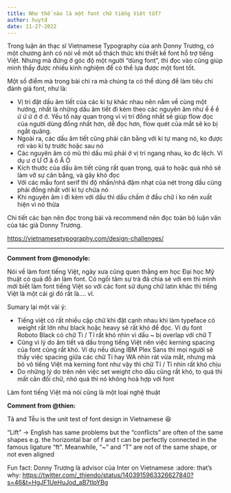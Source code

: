 ```yaml
---
title: Như thế nào là một font chữ tiếng Việt tốt?
author: huytd
date: 11-27-2022
---
```

Trong luận án thạc sĩ Vietnamese Typography của anh Donny Trương, có một chương ảnh có nói về một số thách thức khi thiết kế font hỗ trợ tiếng Việt. Nhưng mà đứng ở góc độ một người “dùng font”, thì đọc vào cũng giúp mình thấy được nhiều kinh nghiệm để có thể lựa được một font tốt. 

Một số điểm mà trong bài chỉ ra mà chúng ta có thể dùng để làm tiêu chí đánh giá font, như là: 

- Vị trí đặt dấu âm tiết của các kí tự khác nhau nên nằm về cùng một hướng, nhất là những dấu âm tiết đi kèm theo các nguyên âm như ế ể ề ứ ứ ứ ớ ớ ớ. Yếu tố này quan trọng vì vị trí đồng nhất sẽ giúp flow đọc của người dùng đồng nhất hơn, dễ đọc hơn, flow quét của mắt sẽ ko bị ngắt quãng. 
- Ngoài ra, các dấu âm tiết cũng phải cân bằng với kí tự mang nó, ko được rơi vào kí tự trước hoặc sau nó
- Các nguyên âm có mũ thì dấu mũ phải ở vị trí ngang nhau, ko đc lệch. Ví dụ ư ơ Ư Ơ â ô Â Ô
- Kích thước của dấu âm tiết cũng rất quan trọng, quá to hoặc quá nhỏ sẽ làm vỡ sự cân bằng, và gây khó đọc
- Với các mẫu font serif thì độ nhấn/nhả đậm nhạt của nét trong dấu cũng phải đồng nhất với kí tự chứa nó
- Khi nguyên âm i đi kèm với dấu thì dấu chấm ở đầu chữ i ko nên xuất hiện vì nó thừa

Chi tiết các bạn nên đọc trong bài và recommend nên đọc toàn bộ luận văn của tác giả Donny Trương. 

https://vietnamesetypography.com/design-challenges/

---

**Comment from @monodyle:**

Nói về làm font tiếng Việt, ngày xưa cũng quen thằng em học Đại học Mỹ thuật có quả đồ án làm font. Có ngồi tâm sự trà đá chia sẻ với em thì mình mới biết làm font tiếng Việt so với các font sử dụng chữ latin khác thì tiếng Việt là một cái gì đó rất là.... vl.

Sumary lại một vài ý:

- Tiếng việt có rất nhiều cặp chữ khi đặt cạnh nhau khi làm typeface có weight rất lớn như black hoặc heavy sẽ rất khó để đọc. Ví dụ font Roboto Black có chữ Tì / Tĩ rất khó nhìn vì dấu ~ bị overlap với chữ T
- Cũng vì lý do âm tiết và dấu trong tiếng Việt nên việc kerning spacing của font cũng rất khó. Ví dụ nếu dùng IBM Plex Sans thì mọi người sẽ thấy việc spacing giữa các chữ Ti hay WA nhìn rát vừa mắt, nhưng mà bỏ vô tiếng Việt mà kerning font như vậy thì chữ Tĩ / Tỉ nhìn rất khó chịu
- Do những lý do trên nên việc set weight cho dấu cũng rất khó, to quá thì mất cân đối chữ, nhỏ quá thì nó không hoà hợp với font

Làm font tiếng Việt mà nói cũng là một loại nghệ thuật

**Comment from @thien:**

Tã and Tễu is the unit test of font design in Vietnamese :laughing:

“Lift” -> English has same problems but the “conflicts” are often of the same shapes
e.g. the horizontal bar of f and t can be perfectly connected in the famous ligature “ft”. Meanwhile, “~” and “T” are not of the same shape, or not even aligned

Fun fact: Donny Trương là advisor của Inter on Vietnamese :adore: that’s why: https://twitter.com/_thiendo/status/1403915963326627840?s=46&t=HgJF1UeHuJod_aB7tIpYBg
